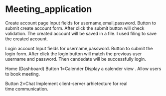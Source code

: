 # Meeting_application
Create account page
Input fields for username,email,password.
Button to submit create account form.
After click the submit button will check validation.
The created account will be saved in a file.
I used filing to save the created account.

Login account
Input fields for username,password.
Button to submit the login form.
After click the login button will match the previous user username and password.
Then candedate will be successfully login.

Home (Dashboard)
Button 1=Calender 
Display a calender view .
Allow users to book meeting.

Button 2=Chat
Implement client-server arhietecture for real time communication.
